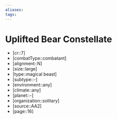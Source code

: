 ```yaml
---
aliases: 
tags: 
---
```


# Uplifted Bear Constellate

- [cr::7]
- [combatType::combatant]
- [alignment::N]
- [size::large]
- [type::magical beast]
- [subtype::-]
- [environment::any]
- [climate::any]
- [planet::-]
- [organization::solitary]
- [source::AA2]
- [page::16]
